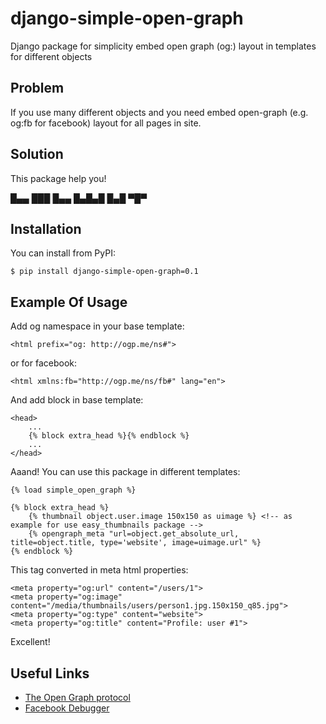 django-simple-open-graph
========================

Django package for simplicity embed open graph (og:) layout in templates for different objects


Problem
-------

If you use many different objects and you need embed open-graph (e.g. og:fb for facebook) layout for all pages in site.


Solution
--------

This package help you!
﻿

█▄▄ ███ █▄▄ █▄█▄█ █▄█ ▀█▀


Installation
------------

You can install from PyPI:

    $ pip install django-simple-open-graph=0.1


Example Of Usage
----------------

Add og namespace in your base template:

    <html prefix="og: http://ogp.me/ns#">

or for facebook:

    <html xmlns:fb="http://ogp.me/ns/fb#" lang="en">

And add block in base template:

    <head>
        ...
        {% block extra_head %}{% endblock %}
        ...
    </head>

Aaand! You can use this package in different templates:

    {% load simple_open_graph %}

    {% block extra_head %}
        {% thumbnail object.user.image 150x150 as uimage %} <!-- as example for use easy_thumbnails package -->
        {% opengraph_meta "url=object.get_absolute_url, title=object.title, type='website', image=uimage.url" %}
    {% endblock %}

This tag converted in meta html properties:

    <meta property="og:url" content="/users/1">
    <meta property="og:image" content="/media/thumbnails/users/person1.jpg.150x150_q85.jpg">
    <meta property="og:type" content="website">
    <meta property="og:title" content="Profile: user #1">

Excellent!


Useful Links
------------

* [The Open Graph protocol](http://ogp.me/)
* [Facebook Debugger](http://developers.facebook.com/tools/debug)
